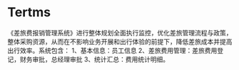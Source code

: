 # Tertms
 《差旅费报销管理系统》进行整体规划全面执行监控，优化差旅管理流程与政策，整体采购资源，从而在不影响业务开展和出行体验的前提下，降低差旅成本并提高出行效率。系统包含： 1、基本信息：员工信息 2、差旅费用管理：差旅费用登记，财务审批，总经理审批 3、统计汇总：费用统计明细。

